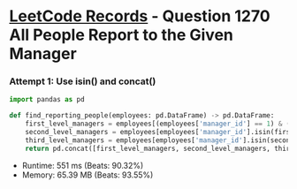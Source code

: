 # [LeetCode Records](../../README.md) - Question 1270 All People Report to the Given Manager

### Attempt 1: Use isin() and concat()
```py
import pandas as pd

def find_reporting_people(employees: pd.DataFrame) -> pd.DataFrame:
    first_level_managers = employees[(employees['manager_id'] == 1) & (employees['employee_id'] != 1)]['employee_id']
    second_level_managers = employees[employees['manager_id'].isin(first_level_managers)]['employee_id']
    third_level_managers = employees[employees['manager_id'].isin(second_level_managers)]['employee_id']
    return pd.concat([first_level_managers, second_level_managers, third_level_managers], axis=0).reset_index()[['employee_id']]
```
- Runtime: 551 ms (Beats: 90.32%)
- Memory: 65.39 MB (Beats: 93.55%)

<br>
